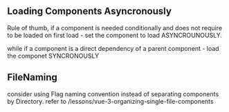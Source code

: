 ## Loading Components Asyncronously

Rule of thumb, if a component is needed conditionally and does not require to be loaded on first load - set the component to load ASYNCROUNOUSLY.

while if a component is a direct dependency of a parent component - load the componet SYNCRONOUSLY



## FileNaming
consider using Flag naming convention instead of separating components by Directory.
refer to /lessons/vue-3-organizing-single-file-components